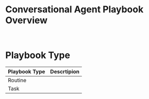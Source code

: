 # Conversational Agent Playbook Overview

<br>

# Playbook Type

| Playbook Type | Descrtipion |
| --- | --- |
| Routine |  |
| Task |  |